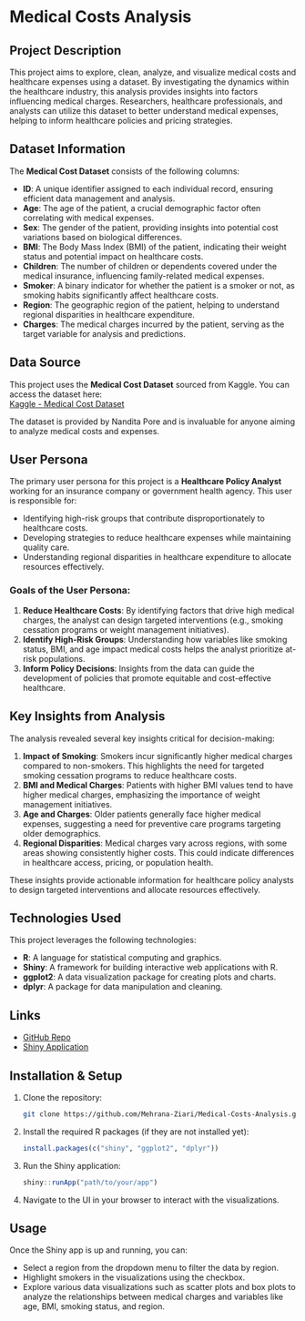 # Medical Costs Analysis

## Project Description
This project aims to explore, clean, analyze, and visualize medical costs and healthcare expenses using a dataset. By investigating the dynamics within the healthcare industry, this analysis provides insights into factors influencing medical charges. Researchers, healthcare professionals, and analysts can utilize this dataset to better understand medical expenses, helping to inform healthcare policies and pricing strategies.

## Dataset Information
The **Medical Cost Dataset** consists of the following columns:
- **ID**: A unique identifier assigned to each individual record, ensuring efficient data management and analysis.
- **Age**: The age of the patient, a crucial demographic factor often correlating with medical expenses.
- **Sex**: The gender of the patient, providing insights into potential cost variations based on biological differences.
- **BMI**: The Body Mass Index (BMI) of the patient, indicating their weight status and potential impact on healthcare costs.
- **Children**: The number of children or dependents covered under the medical insurance, influencing family-related medical expenses.
- **Smoker**: A binary indicator for whether the patient is a smoker or not, as smoking habits significantly affect healthcare costs.
- **Region**: The geographic region of the patient, helping to understand regional disparities in healthcare expenditure.
- **Charges**: The medical charges incurred by the patient, serving as the target variable for analysis and predictions.

## Data Source
This project uses the **Medical Cost Dataset** sourced from Kaggle. You can access the dataset here:  
[Kaggle - Medical Cost Dataset](https://www.kaggle.com/datasets)

The dataset is provided by Nandita Pore and is invaluable for anyone aiming to analyze medical costs and expenses.

## User Persona
The primary user persona for this project is a **Healthcare Policy Analyst** working for an insurance company or government health agency. This user is responsible for:
- Identifying high-risk groups that contribute disproportionately to healthcare costs.
- Developing strategies to reduce healthcare expenses while maintaining quality care.
- Understanding regional disparities in healthcare expenditure to allocate resources effectively.

### Goals of the User Persona:
1. **Reduce Healthcare Costs**: By identifying factors that drive high medical charges, the analyst can design targeted interventions (e.g., smoking cessation programs or weight management initiatives).
2. **Identify High-Risk Groups**: Understanding how variables like smoking status, BMI, and age impact medical costs helps the analyst prioritize at-risk populations.
3. **Inform Policy Decisions**: Insights from the data can guide the development of policies that promote equitable and cost-effective healthcare.

## Key Insights from Analysis
The analysis revealed several key insights critical for decision-making:
1. **Impact of Smoking**: Smokers incur significantly higher medical charges compared to non-smokers. This highlights the need for targeted smoking cessation programs to reduce healthcare costs.
2. **BMI and Medical Charges**: Patients with higher BMI values tend to have higher medical charges, emphasizing the importance of weight management initiatives.
3. **Age and Charges**: Older patients generally face higher medical expenses, suggesting a need for preventive care programs targeting older demographics.
4. **Regional Disparities**: Medical charges vary across regions, with some areas showing consistently higher costs. This could indicate differences in healthcare access, pricing, or population health.

These insights provide actionable information for healthcare policy analysts to design targeted interventions and allocate resources effectively.

## Technologies Used
This project leverages the following technologies:
- **R**: A language for statistical computing and graphics.
- **Shiny**: A framework for building interactive web applications with R.
- **ggplot2**: A data visualization package for creating plots and charts.
- **dplyr**: A package for data manipulation and cleaning.

## Links
- [GitHub Repo](https://github.com/Mehrana-Ziari/Medical-Cost)
- [Shiny Application](https://fatemehziari.shinyapps.io/med_cost/)

## Installation & Setup
1. Clone the repository:
    ```bash
    git clone https://github.com/Mehrana-Ziari/Medical-Costs-Analysis.git
    ```
2. Install the required R packages (if they are not installed yet):
    ```R
    install.packages(c("shiny", "ggplot2", "dplyr"))
    ```
3. Run the Shiny application:
    ```R
    shiny::runApp("path/to/your/app")
    ```
4. Navigate to the UI in your browser to interact with the visualizations.

## Usage
Once the Shiny app is up and running, you can:
- Select a region from the dropdown menu to filter the data by region.
- Highlight smokers in the visualizations using the checkbox.
- Explore various data visualizations such as scatter plots and box plots to analyze the relationships between medical charges and variables like age, BMI, smoking status, and region.


